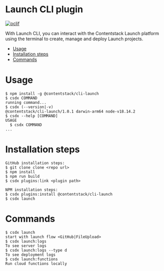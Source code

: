 Launch CLI plugin
=================

[![oclif](https://img.shields.io/badge/cli-oclif-brightgreen.svg)](https://oclif.io)

With Launch CLI, you can interact with the Contentstack Launch platform using the terminal to create, manage and deploy Launch projects.

<!-- toc -->
* [Usage](#usage)
* [Installation steps](#installation-steps)
* [Commands](#commands)
<!-- tocstop -->
# Usage
<!-- usage -->
```sh-session
$ npm install -g @contentstack/cli-launch
$ csdx COMMAND
running command...
$ csdx (--version|-v)
@contentstack/cli-launch/1.0.1 darwin-arm64 node-v18.14.2
$ csdx --help [COMMAND]
USAGE
  $ csdx COMMAND
...
```
<!-- usagestop -->
# Installation steps
```sh-session
GitHub installation steps:
$ git clone clone <repo url>
$ npm install
$ npm run build
$ csdx plugins:link <plugin path>

NPM installation steps:
$ csdx plugins:install @contentstack/cli-launch
$ csdx launch
```

# Commands
```sh-session
$ csdx launch
start with launch flow <GitHub|FileUpload>
$ csdx launch:logs
To see server logs
$ csdx launch:logs --type d
To see deployment logs
$ csdx launch:functions
Run cloud functions locally
```
<!-- commandsstop -->
